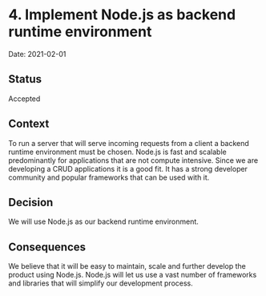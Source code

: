 # 4. Implement Node.js as backend runtime environment

Date: 2021-02-01

## Status

Accepted

## Context

To run a server that will serve incoming requests from a client a backend runtime environment must be chosen. Node.js is fast and scalable predominantly for applications that are not compute intensive. Since we are developing a CRUD applications it is a good fit. It has a strong developer community and popular frameworks that can be used with it.

## Decision

We will use Node.js as our backend runtime environment.

## Consequences
We believe that it will be easy to maintain, scale and further develop the product using Node.js. Node.js will let us use a vast number of frameworks and libraries that will simplify our development process.